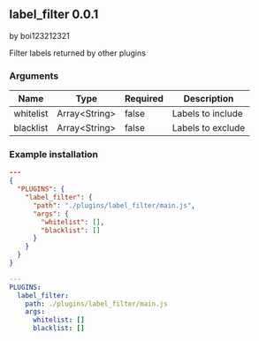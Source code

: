 ## label_filter 0.0.1

by boi123212321

Filter labels returned by other plugins

### Arguments

| Name      | Type          | Required | Description       |
| --------- | ------------- | -------- | ----------------- |
| whitelist | Array&lt;String&gt; | false    | Labels to include |
| blacklist | Array&lt;String&gt; | false    | Labels to exclude |

### Example installation

```json
---
{
  "PLUGINS": {
    "label_filter": {
      "path": "./plugins/label_filter/main.js",
      "args": {
        "whitelist": [],
        "blacklist": []
      }
    }
  }
}
```

```yaml
---
PLUGINS:
  label_filter:
    path: ./plugins/label_filter/main.js
    args:
      whitelist: []
      blacklist: []

```
